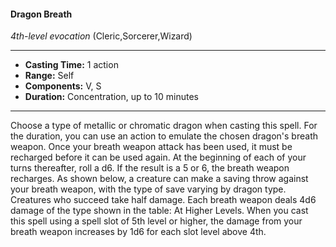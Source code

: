 #### Dragon Breath
*4th-level evocation* (Cleric,Sorcerer,Wizard)
___
- **Casting Time:** 1 action
- **Range:** Self
- **Components:** V, S
- **Duration:** Concentration, up to 10 minutes
---
Choose a type of metallic or chromatic dragon when
casting this spell. For the duration, you can use an
action to emulate the chosen dragon's breath
weapon.
Once your breath weapon attack has been used, it
must be recharged before it can be used again. At
the beginning of each of your turns thereafter, roll a
d6. If the result is a 5 or 6, the breath weapon
recharges.
As shown below, a creature can make a saving
throw against your breath weapon, with the type of
save varying by dragon type. Creatures who succeed
take half damage. Each breath weapon deals 4d6
damage of the type shown in the table:
At Higher Levels.  When you cast this spell using
a spell slot of 5th level or higher, the damage from
your breath weapon increases by 1d6 for each slot
level above 4th. 
